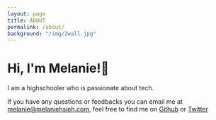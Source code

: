 ```yaml
---
layout: page
title: ABOUT
permalink: /about/
background: "/img/2wall.jpg"
---
```


# Hi, I'm Melanie!👋
I am a highschooler who is passionate about tech. 

If you have any questions or feedbacks you can email me at <melanie@melaniehsieh.com>, feel free to find me on [Github](https://github.com/melaniehsieh) or [Twitter](https://twitter.com/melaniehsieh)